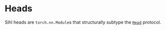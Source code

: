 # Heads

Sihl heads are `torch.nn.Module`s that structurally subtype the [`Head`](./.__init__.py) protocol.
